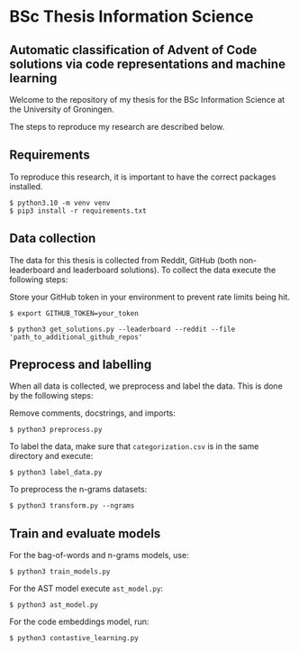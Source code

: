 
# BSc Thesis Information Science
## Automatic classification of Advent of Code solutions via code representations and machine learning

Welcome to the repository of my thesis for the BSc Information Science at the University of Groningen. 

The steps to reproduce my research are described below.

## Requirements
To reproduce this research, it is important to have the correct packages installed. 
```
$ python3.10 -m venv venv
$ pip3 install -r requirements.txt
```

## Data collection
The data for this thesis is collected from Reddit, GitHub (both non-leaderboard and leaderboard solutions). To collect the data execute the following steps:

Store your GitHub token in your environment to prevent rate limits being hit.
```
$ export GITHUB_TOKEN=your_token

$ python3 get_solutions.py --leaderboard --reddit --file 'path_to_additional_github_repos' 
```

## Preprocess and labelling
When all data is collected, we preprocess and label the data. This is done by the following steps:

Remove comments, docstrings, and imports:
```
$ python3 preprocess.py
```
To label the data, make sure that `categorization.csv` is in the same directory and execute:
```
$ python3 label_data.py
```

To preprocess the n-grams datasets:
```
$ python3 transform.py --ngrams
```

## Train and evaluate models
For the bag-of-words and n-grams models, use:
```
$ python3 train_models.py
```

For the AST model execute `ast_model.py`:
```
$ python3 ast_model.py
```

For the code embeddings model, run:
```
$ python3 contastive_learning.py
```